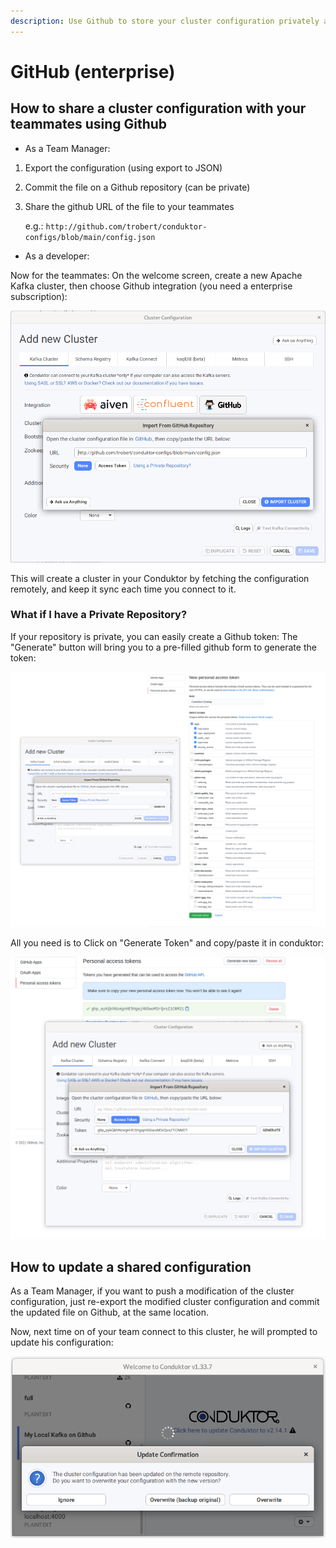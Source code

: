 ```yaml
---
description: Use Github to store your cluster configuration privately among your team.
---
```


# GitHub \(enterprise\)

## How to share a cluster configuration with your teammates using Github

* As a Team Manager:

1. Export the configuration \(using export to JSON\)
2. Commit the file on a Github repository \(can be private\)
3. Share the github URL of the file to your teammates

   e.g.: `http://github.com/trobert/conduktor-configs/blob/main/config.json`

* As a developer:

Now for the teammates: On the welcome screen, create a new Apache Kafka cluster, then choose Github integration \(you need a enterprise subscription\):

![](../../.gitbook/assets/image%20%2840%29.png)

This will create a cluster in your Conduktor by fetching the configuration remotely, and keep it sync each time you connect to it.

### What if I have a Private Repository?

If your repository is private, you can easily create a Github token: The "Generate" button will bring you to a pre-filled github form to generate the token:

![](../../.gitbook/assets/image%20%2843%29.png)

All you need is to Click on "Generate Token" and copy/paste it in conduktor:

![](../../.gitbook/assets/image%20%2842%29.png)

## How to update a shared configuration

As a Team Manager, if you want to push a modification of the cluster configuration, just re-export the modified cluster configuration and commit the updated file on Github, at the same location.

Now, next time on of your team connect to this cluster, he will prompted to update his configuration:

![](../../.gitbook/assets/image%20%2844%29.png)






